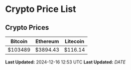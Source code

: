 # Crypto Price List

## Crypto Prices
| Bitcoin | Ethereum | Litecoin |
| ------- | -------- | -------- |
| $103489 | $3894.43 | $116.14 |
**Last Updated:** 2024-12-16 12:53 UTC
**Last Updated:** $DATE$
